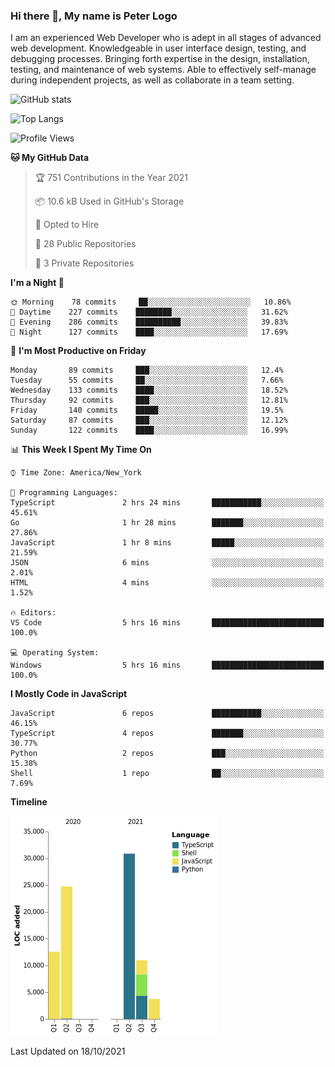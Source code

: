 ### Hi there 👋, My name is Peter Logo

I am an experienced Web Developer who is adept in all stages of advanced web development. Knowledgeable in user interface design, 
testing, and debugging processes. Bringing forth expertise in the design, installation, testing, and maintenance of web systems. 
Able to effectively self-manage during independent projects, as well as collaborate in a team setting.

![GitHub stats](https://github-readme-stats.vercel.app/api?username=peterlogo&show_icons=true&count_private=true&theme=dark)

![Top Langs](https://github-readme-stats.vercel.app/api/top-langs/?username=peterlogo&theme=dark&layout=compact&langs_count=8)

<!--START_SECTION:waka-->
![Profile Views](http://img.shields.io/badge/Profile%20Views-0-blue)

**🐱 My GitHub Data** 

> 🏆 751 Contributions in the Year 2021
 > 
> 📦 10.6 kB Used in GitHub's Storage 
 > 
> 💼 Opted to Hire
 > 
> 📜 28 Public Repositories 
 > 
> 🔑 3 Private Repositories  
 > 
**I'm a Night 🦉** 

```text
🌞 Morning    78 commits     ██░░░░░░░░░░░░░░░░░░░░░░░   10.86% 
🌆 Daytime    227 commits    ████████░░░░░░░░░░░░░░░░░   31.62% 
🌃 Evening    286 commits    ██████████░░░░░░░░░░░░░░░   39.83% 
🌙 Night      127 commits    ████░░░░░░░░░░░░░░░░░░░░░   17.69%

```
📅 **I'm Most Productive on Friday** 

```text
Monday       89 commits     ███░░░░░░░░░░░░░░░░░░░░░░   12.4% 
Tuesday      55 commits     ██░░░░░░░░░░░░░░░░░░░░░░░   7.66% 
Wednesday    133 commits    ████░░░░░░░░░░░░░░░░░░░░░   18.52% 
Thursday     92 commits     ███░░░░░░░░░░░░░░░░░░░░░░   12.81% 
Friday       140 commits    █████░░░░░░░░░░░░░░░░░░░░   19.5% 
Saturday     87 commits     ███░░░░░░░░░░░░░░░░░░░░░░   12.12% 
Sunday       122 commits    ████░░░░░░░░░░░░░░░░░░░░░   16.99%

```


📊 **This Week I Spent My Time On** 

```text
⌚︎ Time Zone: America/New_York

💬 Programming Languages: 
TypeScript               2 hrs 24 mins       ███████████░░░░░░░░░░░░░░   45.61% 
Go                       1 hr 28 mins        ███████░░░░░░░░░░░░░░░░░░   27.86% 
JavaScript               1 hr 8 mins         █████░░░░░░░░░░░░░░░░░░░░   21.59% 
JSON                     6 mins              ░░░░░░░░░░░░░░░░░░░░░░░░░   2.01% 
HTML                     4 mins              ░░░░░░░░░░░░░░░░░░░░░░░░░   1.52%

🔥 Editors: 
VS Code                  5 hrs 16 mins       █████████████████████████   100.0%

💻 Operating System: 
Windows                  5 hrs 16 mins       █████████████████████████   100.0%

```

**I Mostly Code in JavaScript** 

```text
JavaScript               6 repos             ███████████░░░░░░░░░░░░░░   46.15% 
TypeScript               4 repos             ███████░░░░░░░░░░░░░░░░░░   30.77% 
Python                   2 repos             ███░░░░░░░░░░░░░░░░░░░░░░   15.38% 
Shell                    1 repo              ██░░░░░░░░░░░░░░░░░░░░░░░   7.69%

```


**Timeline**

![Chart not found](https://raw.githubusercontent.com/peterlogo/peterlogo/main/charts/bar_graph.png) 


 Last Updated on 18/10/2021
<!--END_SECTION:waka-->


